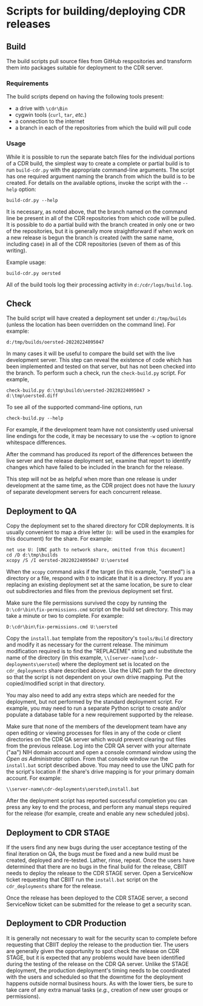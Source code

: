 # Scripts for building/deploying CDR releases

## Build
The build scripts pull source files from GitHub respositories
and transform them into packages suitable for deployment to
the CDR server.

### Requirements

The build scripts depend on having the following tools present:

 * a drive with `\cdr\Bin`
 * cygwin tools (`curl`, `tar`, _etc._)
 * a connection to the internet
 * a branch in each of the repositories from which the build will pull code

### Usage

While it is possible to run the separate batch files for the individual
portions of a CDR build, the simplest way to create a complete or partial
build is to run `build-cdr.py` with the appropriate command-line arguments.
The script has one required argument naming the branch from which the build
is to be created. For details on the available options, invoke the script
with the `--help` option:

```build-cdr.py --help```

It is necessary, as noted above, that the branch named on the command line
be present in all of the CDR repositories from which code will be pulled.
It is possible to do a partial build with the branch created in only one
or two of the repositories, but it is generally more straightforward if
when work on a new release is begun the branch is created (with the same
name, including case) in all of the CDR repositories (seven of them as
of this writing).

Example usage:

```build-cdr.py oersted```

All of the build tools log their processing activity in `d:/cdr/logs/build.log`.

## Check

The build script will have created a deployment set under `d:/tmp/builds`
(unless the location has been overridden on the command line). For example:

```
d:/tmp/builds/oersted-20220224095047
```

In many cases it will be useful to compare the build set with the live
development server. This step can reveal the existence of code which
has been implemented and tested on that server, but has not been
checked into the branch. To perform such a check, run the `check-build.py`
script. For example,

```
check-build.py d:\tmp\builds\oersted-20220224095047 > d:\tmp\oersted.diff
```

To see all of the supported command-line options, run

```
check-build.py --help
```

For example, if the development team have not consistently used
universal line endings for the code, it may be necessary to use the
`-w` option to ignore whitespace differences.

After the command has produced its report of the differences between
the live server and the release deployment set, examine that report to
identify changes which have failed to be included in the branch for
the release.

This step will not be as helpful when more than one release is under
development at the same time, as the CDR project does not have the
luxury of separate development servers for each concurrent release.

## Deployment to QA

Copy the deployment set to the shared directory for CDR deployments.
It is usually convenient to map a drive letter (`U:` will be used
in the examples for this document) for the share. For example:

```
net use U: [UNC path to network share, omitted from this document]
cd /D d:\tmp\builds
xcopy /S /I oersted-20220224095047 U:\oersted
```

When the `xcopy` command asks if the target (in this example, "oersted")
is a directory or a file, respond with `D` to indicate that it is a
directory.  If you are replacing an existing deployment set at the same
location, be sure to clear out subdirectories and files from the previous
deployment set first.

Make sure the file permissions survived the copy by running the
`D:\cdr\bin\fix-permissions.cmd` script on the build set directory.
This may take a minute or two to complete. For example:

```
D:\cdr\bin\fix-permissions.cmd U:\oersted
```

Copy the `install.bat` template from the repository's `tools/Build`
directory and modify it as necessary for the current release. The
minimum modification required is to find the "REPLACEME" string and
substitute the name of the directory (in this example,
`\\[server-name]\cdr-deployments\oersted`) where the deployment set is
located on the `cdr_deployments` share described above. Use the UNC
path for the directory so that the script is not dependent on your own
drive mapping. Put the copied/modified script in that directory.

You may also need to add any extra steps which are needed for the
deployment, but not performed by the standard deployment script. For
example, you may need to run a separate Python script to create and/or
populate a database table for a new requirement supported by the
release.

Make sure that none of the members of the development team have any
open editing or viewing processes for files in any of the code or
client directories on the CDR QA server which would prevent clearing
out files from the previous release. Log into the CDR QA server with
your alternate ("aa") NIH domain account and open a console command
window using the _Open as Administrator_ option. From that console
window run the `install.bat` script described above. You may need to
use the UNC path for the script's location if the share's drive
mapping is for your primary domain account. For example:

```
\\server-name\cdr-deployments\oersted\install.bat
```

After the deployment script has reported successful completion you can
press any key to end the process, and perform any manual steps
required for the release (for example, create and enable any new
scheduled jobs).

## Deployment to CDR STAGE

If the users find any new bugs during the user acceptance testing of
the final iteration on QA, the bugs must be fixed and a new build must
be created, deployed and re-tested. Lather, rinse, repeat. Once the
users have determined that there are no bugs in the final build for
the release, CBIIT needs to deploy the release to the CDR STAGE
server. Open a ServiceNow ticket requesting that CBIIT run the
`install.bat` script on the `cdr_deployments` share for the release.

Once the release has been deployed to the CDR STAGE server, a second
ServiceNow ticket can be submitted for the release to get a security
scan.

## Deployment to CDR Production

It is generally not necessary to wait for the security scan to
complete before requesting that CBIIT deploy the release to the
production tier. The users are generally given the opportunity to spot
check the release on CDR STAGE, but it is expected that any problems
would have been identified during the testing of the release on the
CDR QA server. Unlike the STAGE deployment, the production
deployment's timing needs to be coordinated with the users and
scheduled so that the downtime for the deployment happens outside
normal business hours. As with the lower tiers, be sure to take care
of any extra manual tasks (_e.g._, creation of new user groups or
permissions).
